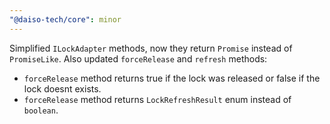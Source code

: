 ```yaml
---
"@daiso-tech/core": minor
---
```


Simplified `ILockAdapter` methods, now they return `Promise` instead of `PromiseLike`. Also updated `forceRelease` and `refresh` methods:
- `forceRelease` method returns true if the lock was released or false if the lock doesnt exists.
- `forceRelease` method returns `LockRefreshResult` enum instead of `boolean`.
